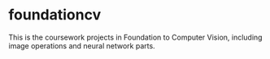 # foundationcv
This is the coursework projects in Foundation to Computer Vision, including image operations and neural network parts.
